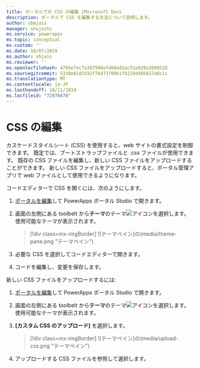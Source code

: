 ```yaml
---
title: ポータルでの CSS の編集 |Microsoft Docs
description: ポータルで CSS を編集する方法について説明します。
author: sbmjais
manager: shujoshi
ms.service: powerapps
ms.topic: conceptual
ms.custom: ''
ms.date: 10/07/2019
ms.author: shjais
ms.reviewer: ''
ms.openlocfilehash: 4795e7ec7a3d7906efd68e82ac51e929a3800328
ms.sourcegitcommit: 5338e01d2591f76d71f09b1fb229d405657a0c1c
ms.translationtype: MT
ms.contentlocale: ja-JP
ms.lasthandoff: 10/11/2019
ms.locfileid: "72976670"
---
```

# <a name="edit-css"></a>CSS の編集

カスケードスタイルシート (CSS) を使用すると、web サイトの書式設定を制御できます。 既定では、ブートストラップファイルと .css ファイルが使用できます。 既存の CSS ファイルを編集し、新しい CSS ファイルをアップロードすることができます。 新しい CSS ファイルをアップロードすると、ポータル管理アプリで web ファイルとして使用できるようになります。

コードエディターで CSS を開くには、次のようにします。

1.  [ポータルを編集](manage-existing-portals.md#edit)して PowerApps ポータル Studio で開きます。  

2.  画面の左側にある toolbelt から**テーマ**のテーマ![アイコン](media/theme-icon.png "テーマアイコン")を選択します。 使用可能なテーマが表示されます。  

    > [!div class=mx-imgBorder]
    > ![テーマペイン]の(media/theme-pane.png "テーマペイン")  

3.  必要な CSS を選択してコードエディターで開きます。

4.  コードを編集し、変更を保存します。

新しい CSS ファイルをアップロードするには:

1.  [ポータルを編集](manage-existing-portals.md#edit)して PowerApps ポータル Studio で開きます。  

2.  画面の左側にある toolbelt から**テーマ**のテーマ![アイコン](media/theme-icon.png "テーマアイコン")を選択します。 使用可能なテーマが表示されます。  

3. **[カスタム CSS のアップロード]** を選択します。

    > [!div class=mx-imgBorder]
    > ![テーマペイン]の(media/upload-css.png "テーマペイン")  

4. アップロードする CSS ファイルを参照して選択します。


